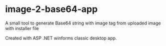 # image-2-base64-app
A small tool to generate Base64 string with image tag from uploaded image with installer file

Created with ASP .NET winforms classic desktop app.
